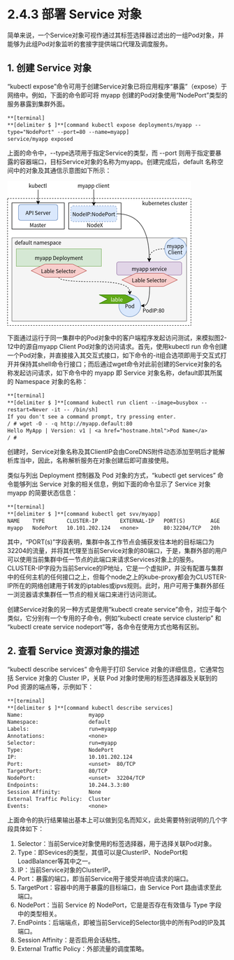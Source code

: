 [1]: /images/chapter_2/Service对象在Pod对象前端添加了一个固定的访问层.png

# 2.4.3 部署 Service 对象

简单来说，一个Service对象可视作通过其标签选择器过滤出的一组Pod对象，并能够为此组Pod对象监听的套接字提供端口代理及调度服务。

## 1. 创建 Service 对象

“kubectl expose”命令可用于创建Service对象已将应用程序“暴露”（expose）于网络中。例如，下面的命令即可将 myapp 创建的Pod对象使用“NodePort”类型的服务暴露到集群外面。

```
**[terminal]
**[delimiter $ ]**[command kubectl expose deployments/myapp --type="NodePort" --port=80 --name=myapp]
service/myapp exposed
```

上面的命令中，--type选项用于指定Service的类型，而 --port 则用于指定要暴露的容器端口，目标Service对象的名称为myapp。创建完成后，default 名称空间中的对象及其通信示意图如下所示：

![Service 对象在 Pod 对象前端添加了一个固定访问层][1]

下面通过运行于同一集群中的Pod对象中的客户端程序发起访问测试，来模拟图2-12中的源自myapp Client Pod对象的访问请求。首先，使用kubectl run 命令创建一个Pod对象，并直接接入其交互式接口，如下命令的-it组合选项即用于交互式打开并保持其shell命令行接口；而后通过wget命令对此前创建的Service对象的名称发起访问请求，如下命令中的 myapp 即 Service 对象名称，default即其所属的 Namespace 对象的名称：

```
**[terminal]
**[delimiter $ ]**[command kubectl run client --image=busybox --restart=Never -it -- /bin/sh]
If you don't see a command prompt, try pressing enter.
/ # wget -O - -q http://myapp.default:80
Hello MyApp | Version: v1 | <a href="hostname.html">Pod Name</a>
/ # 
```

创建时，Service对象名称及其ClientIP会由CoreDNS附件动态添加至明后才能解析库当中，因此，名称解析服务在对象创建后即可直接使用。

类似与列出 Deployment 控制器及 Pod 对象的方式，“kubectl get services” 命令能够列出 Service 对象的相关信息，例如下面的命令显示了 Service 对象 myapp 的简要状态信息：

```
**[terminal]
**[delimiter $ ]**[command kubectl get svv/myapp]
NAME    TYPE       CLUSTER-IP       EXTERNAL-IP   PORT(S)        AGE
myapp   NodePort   10.101.202.124   <none>        80:32204/TCP   20h
```

其中，“PORT(s)”字段表明，集群中各工作节点会捕获发往本地的目标端口为32204的流量，并将其代理至当前Service对象的80端口，于是，集群外部的用户可以使用当前集群中任一节点的此端口来请求Services对象上的服务。CLUSTER-IP字段为当前Service的IP地址，它是一个虚拟IP，并没有配置与集群中的任何主机的任何接口之上，但每个node之上的kube-proxy都会为CLUSTER-IP所在的网络创建用于转发的iptables或ipvs规则。此时，用户可用于集群外部任一浏览器请求集群任一节点的相关端口来进行访问测试。

创建Service对象的另一种方式是使用“kubectl create service”命令，对应于每个类似，它分别有一个专用的子命令，例如“kubectl create service clusterip” 和 “kubectl create service nodeport”等，各命令在使用方式也略有区别。

## 2. 查看 Service 资源对象的描述

“kubectl describe services” 命令用于打印 Service 对象的详细信息，它通常包括 Service 对象的 Cluster IP，关联 Pod 对象时使用的标签选择器及关联到的 Pod 资源的端点等，示例如下：

```
**[terminal]
**[delimiter $ ]**[command kubectl describe services]
Name:                     myapp
Namespace:                default
Labels:                   run=myapp
Annotations:              <none>
Selector:                 run=myapp
Type:                     NodePort
IP:                       10.101.202.124
Port:                     <unset>  80/TCP
TargetPort:               80/TCP
NodePort:                 <unset>  32204/TCP
Endpoints:                10.244.3.3:80
Session Affinity:         None
External Traffic Policy:  Cluster
Events:                   <none>
```

上面命令的执行结果输出基本上可以做到见名而知义，此处需要特别说明的几个字段具体如下：

1. Selector：当前Service对象使用的标签选择器，用于选择关联Pod对象。
2. Type：即Sevices的类型，其值可以是ClusterIP、NodePort和LoadBalancer等其中之一。
3. IP：当前Service对象的ClusterIP。
4. Port：暴露的端口，即当前Service用于接受并响应请求的端口。
5. TargetPort：容器中的用于暴露的目标端口，由 Service Port 路由请求至此端口。
6. NodePort：当前 Service 的 NodePort，它是是否存在有效值与 Type 字段中的类型相关。
7. EndPoints：后端端点，即被当前Service的Selector挑中的所有Pod的IP及其端口。
8. Session Affinity：是否启用会话粘性。
9. External Traffic Policy：外部流量的调度策略。

